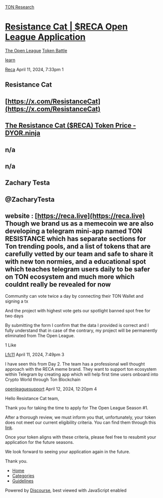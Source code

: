 [TON Research](/)

# [Resistance Cat | $RECA Open League Application](/t/resistance-cat-reca-open-league-application/10843)

[The Open League](/c/the-open-league/token-leaderboard/57)  [Token Battle](/c/the-open-league/token-leaderboard/57) 

[learn](https://tonresear.ch/tag/learn)

    

[Reca](https://tonresear.ch/u/Reca)  April 11, 2024, 7:33pm  1

## [](#resistance-cat-1)Resistance Cat

## [](#httpsxcomresistancecat-2)[https://x.com/ResistanceCat](https://x.com/ResistanceCat)

## [](#httpsdyoriotokeneqbwhovf3urppjb7jedhaot-2vp0qqldoedbsgfv5xf75j3j-3)[The Resistance Cat ($RECA) Token Price - DYOR.ninja](https://dyor.io/token/EQBwHOvf3UrPPJB7jeDHaOT-2vP0QQlDoEDBsgfv5XF75J3j)

## [](#na-4)n/a

## [](#na-5)n/a

## [](#zachary-testa-6)Zachary Testa

## [](#zacharytesta-7)@ZacharyTesta

## [](#website-httpsrecalive-though-we-brand-us-as-a-memecoin-we-are-also-developing-a-telegram-mini-app-named-ton-resistance-which-has-separate-sections-for-ton-trending-pools-and-a-list-of-tokens-that-are-carefully-vetted-by-our-team-and-safe-to-share-it-with-new-ton-normies-and-a-educational-spot-which-teaches-telegram-users-daily-to-be-safer-on-ton-ecosystem-and-much-more-which-couldnt-really-be-revealed-for-now-8)website : [https://reca.live](https://reca.live) Though we brand us as a memecoin we are also developing a telegram mini-app named TON RESISTANCE which has separate sections for Ton trending pools, and a list of tokens that are carefully vetted by our team and safe to share it with new ton normies, and a educational spot which teaches telegram users daily to be safer on TON ecosystem and much more which couldnt really be revealed for now

Community can vote twice a day by connecting their TON Wallet and signing a tx

And the project with highest vote gets our spotlight banned spot free for two days

By submitting the form I confirm that the data I provided is correct and I fully understand that in case of the contrary, my project will be permanently eliminated from The Open League.

  1 Like

[Lfc11](https://tonresear.ch/u/Lfc11) April 11, 2024, 7:49pm  3

I have seen this from Day 2. The team has a professional well thought approach with the RECA meme brand. They want to support ton ecosystem within Telegram by creating app which will help first time users onboard into Crypto World through Ton Blockchain

 

[openleaguesupport](https://tonresear.ch/u/openleaguesupport) April 12, 2024, 12:20pm  4

Hello Resistance Cat team,

Thank you for taking the time to apply for The Open League Season #1.

After a thorough review, we must inform you that, unfortunately, your token does not meet our current eligibility criteria. You can find them through this [link](https://tonresear.ch/t/about-the-memecoin-leaderboard-category/1276).

Once your token aligns with these criteria, please feel free to resubmit your application for the future seasons.

We look forward to seeing your application again in the future.

Thank you.

 

*   [Home](/)
*   [Categories](/categories)
*   [Guidelines](/guidelines)

Powered by [Discourse](https://www.discourse.org), best viewed with JavaScript enabled